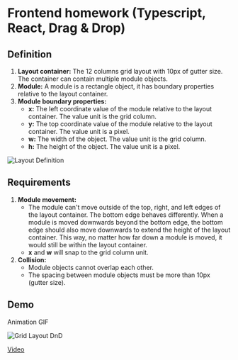 # Frontend homework (Typescript, React, Drag & Drop)

## Definition
1. **Layout container:** The 12 columns grid layout with 10px of gutter size. The container can contain multiple module objects.
2. **Module:** A module is a rectangle object, it has boundary properties relative to the layout container.
3. **Module boundary properties:**
    - **x:** The left coordinate value of the module relative to the layout container. The value unit is the grid column.
    - **y:** The top coordinate value of the module relative to the layout container. The value unit is a pixel.
    - **w:** The width of the object. The value unit is the grid column.
    - **h:** The height of the object. The value unit is a pixel.

 ![Layout Definition](https://campus.digication.com/srvs/filemanager/campus/4hcVVBD8SvqZDkVXYdGh/original?access_token=eyJhbGciOiJIUzI1NiIsInR5cCI6IkpXVCJ9.eyJjbGllbnQiOiJjYW1wdXMiLCJrZXkiOiI0aGNWVkJEOFN2cVpEa1ZYWWRHaC5wbmciLCJleHAiOjk5OTk5OTk5OTksImlhdCI6MTYzNTcwNDEyNX0.dbaBWQImUw6LSfR-5nKhpxfaKM-44VvYzKtgrSqttVA) 

## Requirements
1. **Module movement:**
    - The module can't move outside of the top, right, and left edges of the layout container. The bottom edge behaves differently. When a module is moved downwards beyond the bottom edge, the bottom edge should also move downwards to extend the height of the layout container. This way, no matter how far down a module is moved, it would still be within the layout container.
    - **x** and **w** will snap to the grid column unit.
2. **Collision:**
    - Module objects cannot overlap each other.
    - The spacing between module objects must be more than 10px (gutter size).

## Demo
Animation GIF

![Grid Layout DnD](https://campus.digication.com/srvs/filemanager/campus/plEbboizSyTvMBtHHsoD/original?access_token=eyJhbGciOiJIUzI1NiIsInR5cCI6IkpXVCJ9.eyJjbGllbnQiOiJjYW1wdXMiLCJrZXkiOiJwbEViYm9pelN5VHZNQnRISHNvRC5naWYiLCJleHAiOjk5OTk5OTk5OTksImlhdCI6MTYzNTc0OTcxM30.zsWJO_2a922OitP0ltWsdkHTv1qek2WvuBcqSEhIXS0)

[Video](https://vimeo.com/641041193/130e68ae3e)

